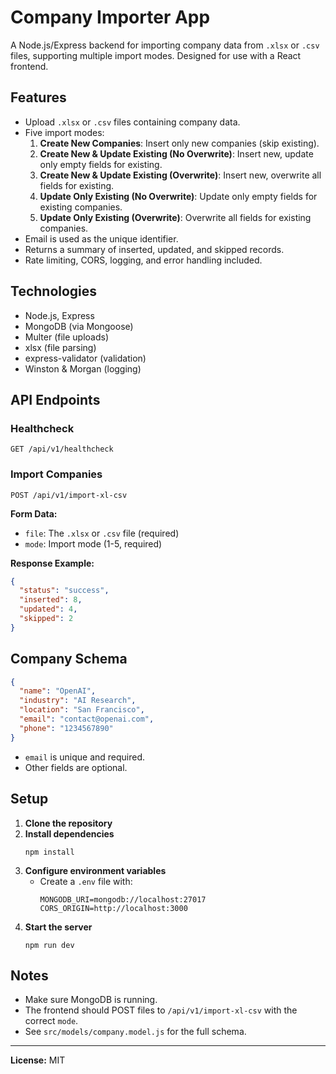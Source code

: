 # Company Importer App

A Node.js/Express backend for importing company data from `.xlsx` or `.csv` files, supporting multiple import modes. Designed for use with a React frontend.

## Features

- Upload `.xlsx` or `.csv` files containing company data.
- Five import modes:
  1. **Create New Companies**: Insert only new companies (skip existing).
  2. **Create New & Update Existing (No Overwrite)**: Insert new, update only empty fields for existing.
  3. **Create New & Update Existing (Overwrite)**: Insert new, overwrite all fields for existing.
  4. **Update Only Existing (No Overwrite)**: Update only empty fields for existing companies.
  5. **Update Only Existing (Overwrite)**: Overwrite all fields for existing companies.
- Email is used as the unique identifier.
- Returns a summary of inserted, updated, and skipped records.
- Rate limiting, CORS, logging, and error handling included.

## Technologies

- Node.js, Express
- MongoDB (via Mongoose)
- Multer (file uploads)
- xlsx (file parsing)
- express-validator (validation)
- Winston & Morgan (logging)

## API Endpoints

### Healthcheck

```
GET /api/v1/healthcheck
```

### Import Companies

```
POST /api/v1/import-xl-csv
```

**Form Data:**
- `file`: The `.xlsx` or `.csv` file (required)
- `mode`: Import mode (1-5, required)

**Response Example:**
```json
{
  "status": "success",
  "inserted": 8,
  "updated": 4,
  "skipped": 2
}
```

## Company Schema

```json
{
  "name": "OpenAI",
  "industry": "AI Research",
  "location": "San Francisco",
  "email": "contact@openai.com",
  "phone": "1234567890"
}
```
- `email` is unique and required.
- Other fields are optional.

## Setup

1. **Clone the repository**
2. **Install dependencies**
   ```
   npm install
   ```
3. **Configure environment variables**
   - Create a `.env` file with:
     ```
     MONGODB_URI=mongodb://localhost:27017
     CORS_ORIGIN=http://localhost:3000
     ```
4. **Start the server**
   ```
   npm run dev
   ```

## Notes

- Make sure MongoDB is running.
- The frontend should POST files to `/api/v1/import-xl-csv` with the correct `mode`.
- See `src/models/company.model.js` for the full schema.

---

**License:** MIT

